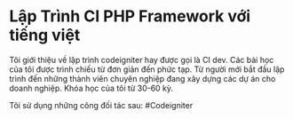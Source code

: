 # Lập Trình CI PHP Framework với tiếng việt
Tôi giới thiệu về lập trình codeigniter hay được gọi là CI dev.
Các bài học của tôi được trình chiếu từ đơn giản đến phức tạp. Từ người mới bắt đầu lập trình đến những thành viên chuyên nghiệp đang xây dựng các dự án cho doanh nghiệp. 
Khóa học của tôi từ 30-60 kỳ.

Tôi sử dụng những công đối tác sau:  #Codeigniter 
